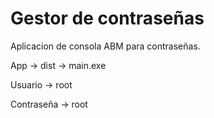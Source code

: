 # Gestor de contraseñas
Aplicacion de consola ABM para contraseñas.

App -> dist -> main.exe

Usuario -> root

Contraseña -> root
